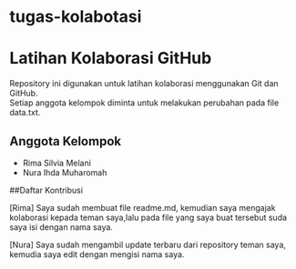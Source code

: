 # tugas-kolabotasi
# Latihan Kolaborasi GitHub 
 
Repository ini digunakan untuk latihan kolaborasi 
menggunakan Git dan GitHub.   
Setiap anggota kelompok diminta untuk melakukan 
perubahan pada file data.txt.   
 
## Anggota Kelompok 
- Rima Silvia Melani   
- Nura Ihda Muharomah

##Daftar Kontribusi

[Rima] Saya sudah membuat file readme.md, kemudian saya mengajak kolaborasi kepada teman saya,lalu pada file yang saya buat tersebut suda saya isi dengan nama saya.

[Nura] Saya sudah mengambil update terbaru dari repository teman saya, kemudia saya edit dengan mengisi nama saya.
